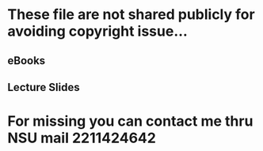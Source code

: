 # These file are not shared publicly for avoiding copyright issue...

## eBooks
## Lecture Slides


# For missing you can contact me thru NSU mail 2211424642